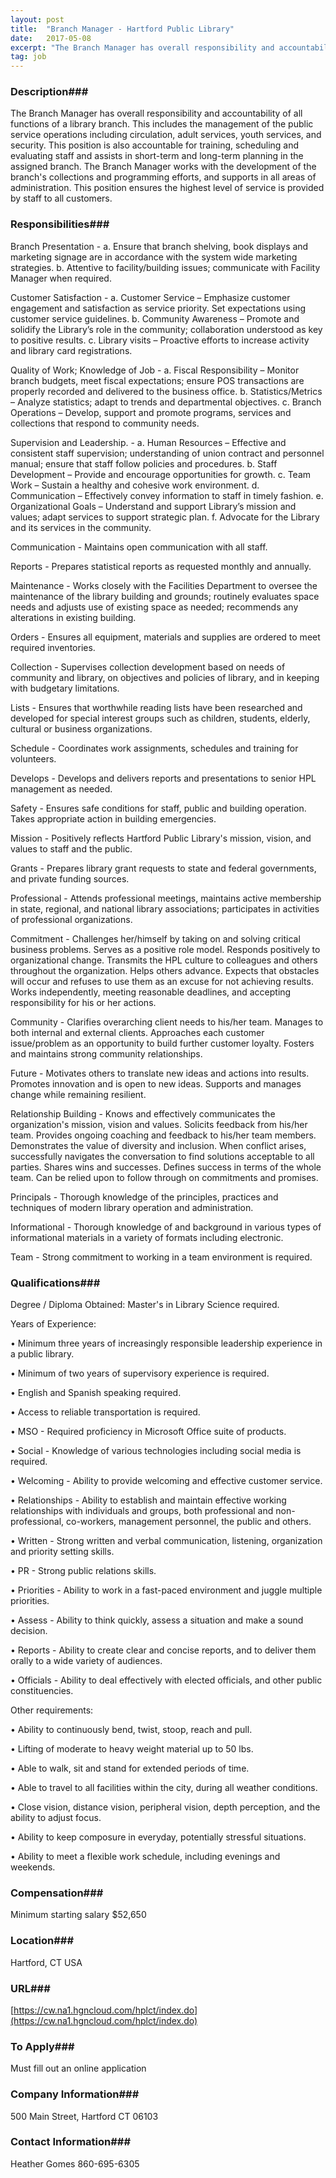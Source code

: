 ```yaml
---
layout: post
title:  "Branch Manager - Hartford Public Library"
date:   2017-05-08
excerpt: "The Branch Manager has overall responsibility and accountability of all functions of a library branch. This includes the management of the public service operations including circulation, adult services, youth services, and security. This position is also accountable for training, scheduling and evaluating staff and assists in short-term and long-term planning..."
tag: job
---
```


### Description###

The Branch Manager has overall responsibility and accountability of all functions of a library branch. This includes the management of the public service operations including circulation, adult services, youth services, and security. This position is also accountable for training, scheduling and evaluating staff and assists in short-term and long-term planning in the assigned branch. The Branch Manager works with the development of the branch's collections and programming efforts, and supports in all areas of administration. This position ensures the highest level of service is provided by staff to all customers.

 


### Responsibilities###

Branch Presentation - a. Ensure that branch shelving, book displays and marketing signage are in accordance with the system wide marketing strategies. b. Attentive to facility/building issues; communicate with Facility Manager when required.

 Customer Satisfaction - a. Customer Service – Emphasize customer engagement and satisfaction as service priority. Set expectations using customer service guidelines. b. Community Awareness – Promote and solidify the Library’s role in the community; collaboration understood as key to positive results. c. Library visits – Proactive efforts to increase activity and library card registrations.

 Quality of Work; Knowledge of Job - a. Fiscal Responsibility – Monitor branch budgets, meet fiscal expectations; ensure POS transactions are properly recorded and delivered to the business office. b. Statistics/Metrics – Analyze statistics; adapt to trends and departmental objectives. c. Branch Operations – Develop, support and promote programs, services and collections that respond to community needs.

 Supervision and Leadership. - a. Human Resources – Effective and consistent staff supervision; understanding of union contract and personnel manual; ensure that staff follow policies and procedures. b. Staff Development – Provide and encourage opportunities for growth. c. Team Work – Sustain a healthy and cohesive work environment. d. Communication – Effectively convey information to staff in timely fashion. e. Organizational Goals – Understand and support Library’s mission and values; adapt services to support strategic plan. f. Advocate for the Library and its services in the community.

 Communication - Maintains open communication with all staff.

 Reports - Prepares statistical reports as requested monthly and annually.

 Maintenance - Works closely with the Facilities Department to oversee the maintenance of the library building and grounds; routinely evaluates space needs and adjusts use of existing space as needed; recommends any alterations in existing building.

 Orders - Ensures all equipment, materials and supplies are ordered to meet required inventories.

 Collection - Supervises collection development based on needs of community and library, on objectives and policies of library, and in keeping with budgetary limitations.

 Lists - Ensures that worthwhile reading lists have been researched and developed for special interest groups such as children, students, elderly, cultural or business organizations.

 Schedule - Coordinates work assignments, schedules and training for volunteers.

 Develops - Develops and delivers reports and presentations to senior HPL management as needed.

 Safety - Ensures safe conditions for staff, public and building operation. Takes appropriate action in building emergencies.

 Mission - Positively reflects Hartford Public Library's mission, vision, and values to staff and the public.

 Grants - Prepares library grant requests to state and federal governments, and private funding sources.

 Professional - Attends professional meetings, maintains active membership in state, regional, and national library associations; participates in activities of professional organizations.

 Commitment - Challenges her/himself by taking on and solving critical business problems. Serves as a positive role model. Responds positively to organizational change. Transmits the HPL culture to colleagues and others throughout the organization. Helps others advance. Expects that obstacles will occur and refuses to use them as an excuse for not achieving results. Works independently, meeting reasonable deadlines, and accepting responsibility for his or her actions.

 Community - Clarifies overarching client needs to his/her team. Manages to both internal and external clients. Approaches each customer issue/problem as an opportunity to build further customer loyalty. Fosters and maintains strong community relationships.

 Future - Motivates others to translate new ideas and actions into results. Promotes innovation and is open to new ideas. Supports and manages change while remaining resilient.

 Relationship Building - Knows and effectively communicates the organization's mission, vision and values. Solicits feedback from his/her team. Provides ongoing coaching and feedback to his/her team members. Demonstrates the value of diversity and inclusion. When conflict arises, successfully navigates the conversation to find solutions acceptable to all parties. Shares wins and successes. Defines success in terms of the whole team. Can be relied upon to follow through on commitments and promises.

 Principals - Thorough knowledge of the principles, practices and techniques of modern library operation and administration.

 Informational - Thorough knowledge of and background in various types of informational materials in a variety of formats including electronic.

 Team - Strong commitment to working in a team environment is required.


### Qualifications###

Degree / Diploma Obtained: Master's in Library Science required.

Years of Experience:

• Minimum three years of increasingly responsible leadership experience in a public library.

• Minimum of two years of supervisory experience is required.

 

•  English and Spanish speaking required.

• Access to reliable transportation is required.

• MSO - Required proficiency in Microsoft Office suite of products.

• Social - Knowledge of various technologies including social media is required.

• Welcoming - Ability to provide welcoming and effective customer service.

• Relationships - Ability to establish and maintain effective working relationships with individuals and groups, both professional and non-professional, co-workers, management personnel, the public and others.

• Written - Strong written and verbal communication, listening, organization and priority setting skills.

• PR - Strong public relations skills.

• Priorities - Ability to work in a fast-paced environment and juggle multiple priorities.

• Assess - Ability to think quickly, assess a situation and make a sound decision.

• Reports - Ability to create clear and concise reports, and to deliver them orally to a wide variety of audiences.

• Officials - Ability to deal effectively with elected officials, and other public constituencies.

Other requirements:

• Ability to continuously bend, twist, stoop, reach and pull.

• Lifting of moderate to heavy weight material up to 50 lbs.

• Able to walk, sit and stand for extended periods of time.

• Able to travel to all facilities within the city, during all weather conditions.

• Close vision, distance vision, peripheral vision, depth perception, and the ability to adjust focus.

• Ability to keep composure in everyday, potentially stressful situations.

• Ability to meet a flexible work schedule, including evenings and weekends.



### Compensation###

Minimum starting salary $52,650


### Location###

Hartford, CT USA


### URL###

[https://cw.na1.hgncloud.com/hplct/index.do](https://cw.na1.hgncloud.com/hplct/index.do)

### To Apply###

Must fill out an online application


### Company Information###

500 Main Street, Hartford CT 06103


### Contact Information###

Heather Gomes 860-695-6305

